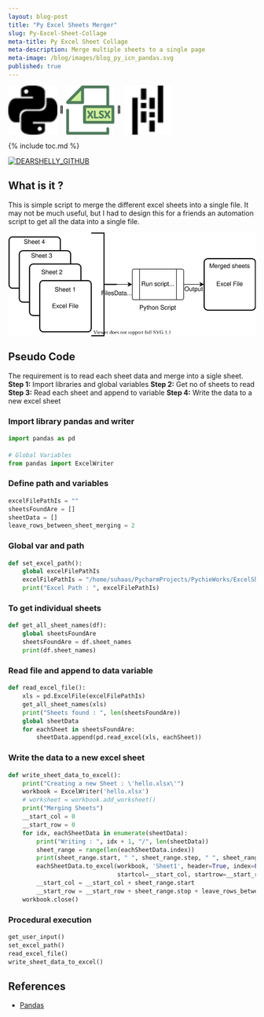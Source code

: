 ```yaml
---
layout: blog-post
title: "Py Excel Sheets Merger"
slug: Py-Excel-Sheet-Collage
meta-title: Py Excel Sheet Collage
meta-description: Merge multiple sheets to a single page
meta-image: /blog/images/blog_py_icn_pandas.svg
published: true
---
```


<img src="/blog/images/blog_py_icn_python.svg" align="center" title="MainScreen" width="100" height="100"> :link: <img src="/blog/images/blog_py_icn_excel.svg" align="center" title="MainScreen" width="100" height="100"> :link:  <img src="/blog/images/blog_py_icn_pandas.svg" align="center" title="MainScreen" width="100" height="100"> 

{% include toc.md %}

[![DEARSHELLY_GITHUB](https://img.shields.io/badge/<&nbsp;>&nbsp;Code-Github-black)](https://github.com/suhaas-livcd/PychieWorks/blob/master/ExcelSheetCollager/main/SheetCollager.py)

## What is it ?

This is simple script to merge the different excel sheets into a single file. It may not be much useful, but I had to design this for a friends an automation script to get all the data into a single file.

<img src="/blog/images/blog_py_merger_arch.svg" align="center" title="MainScreen">


## Pseudo Code

The requirement is to read each sheet data and merge into a sigle sheet.
**Step 1:** Import libraries and global variables
**Step 2:** Get no of sheets to read
**Step 3:** Read each sheet and append to variable
**Step 4:** Write the data to a new excel sheet

### Import library pandas and writer

``` python
import pandas as pd

# Global Variables
from pandas import ExcelWriter
```

### Define path and variables
``` python
excelFilePathIs = ""
sheetsFoundAre = []
sheetData = []
leave_rows_between_sheet_merging = 2
```

### Global var and path
``` python
def set_excel_path():
    global excelFilePathIs
    excelFilePathIs = "/home/suhaas/PycharmProjects/PychieWorks/ExcelSheetCollager/resources/TestSheetExceFormat.xlsx"
    print("Excel Path : ", excelFilePathIs)
```

### To get individual sheets

``` python
def get_all_sheet_names(df):
    global sheetsFoundAre
    sheetsFoundAre = df.sheet_names
    print(df.sheet_names)
```

### Read file and append to data variable
``` python
def read_excel_file():
    xls = pd.ExcelFile(excelFilePathIs)
    get_all_sheet_names(xls)
    print("Sheets found : ", len(sheetsFoundAre))
    global sheetData
    for eachSheet in sheetsFoundAre:
        sheetData.append(pd.read_excel(xls, eachSheet))
```

### Write the data to a new excel sheet
``` python
def write_sheet_data_to_excel():
    print("Creating a new Sheet : \'hello.xlsx\'")
    workbook = ExcelWriter('hello.xlsx')
    # worksheet = workbook.add_worksheet()
    print("Merging Sheets")
    __start_col = 0
    __start_row = 0
    for idx, eachSheetData in enumerate(sheetData):
        print("Writing : ", idx + 1, "/", len(sheetData))
        sheet_range = range(len(eachSheetData.index))
        print(sheet_range.start, " ", sheet_range.step, " ", sheet_range.stop)
        eachSheetData.to_excel(workbook, 'Sheet1', header=True, index=False,
                               startcol=__start_col, startrow=__start_row)
        __start_col = __start_col + sheet_range.start
        __start_row = __start_row + sheet_range.stop + leave_rows_between_sheet_merging
    workbook.close()
```

### Procedural execution

``` python
get_user_input()
set_excel_path()
read_excel_file()
write_sheet_data_to_excel()
```

## References
- [Pandas](https://pandas.pydata.org)